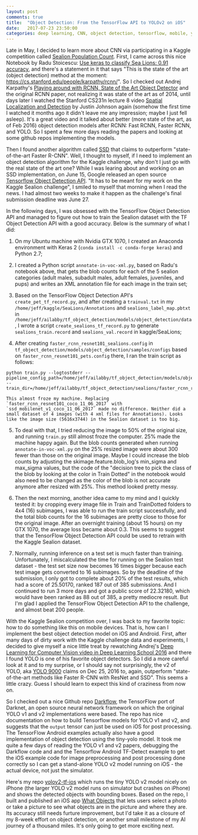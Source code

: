 ```yaml
---
layout: post
comments: true
title:  "Object Detection: From the TensorFlow API to YOLOv2 on iOS"
date:   2017-07-23 23:50:00
categories: deep learning, CNN, object detection, tensorflow, mobile, yolo, yolov2
---
```


Late in May, I decided to learn more about CNN via participating in a Kaggle competition called [Sealion Population Count](https://www.kaggle.com/c/noaa-fisheries-steller-sea-lion-population-count). First, I came across this nice Notebook by Radu Stoicescu: [Use keras to classify Sea Lions: 0.91 accuracy](https://www.kaggle.com/radustoicescu/use-keras-to-classify-sea-lions-0-91-accuracy), and there's a statement in it that says "This is the state of the art (object detection) method at the moment: https://cs.stanford.edu/people/karpathy/rcnn/". So I checked out Andrej Karpathy's [Playing around with RCNN, State of the Art Object Detector](https://cs.stanford.edu/people/karpathy/rcnn/) and the original RCNN paper, not realizing it was state of the art as of 2014, until days later I watched the Stanford CS231n lecture 8 video [Spatial Localization and Detection](https://www.youtube.com/watch?v=GxZrEKZfW2o&index=8&list=PLkt2uSq6rBVctENoVBg1TpCC7OQi31AlC) by Justin Johnson again (somehow the first time I watched it months ago it didn't leave me any impression; maybe I just fell asleep). It's a great video and it talked about better (more state of the art, as of Feb 2016) object detection models after RCNN: Fast RCNN, Faster RCNN, and YOLO. So I spent a few more days reading the papers and looking at some github repos implementing the models. 

Then I found another algorithm called [SSD](http://www.cs.unc.edu/~wliu/papers/ssd.pdf) that claims to outperform "state-of-the-art Faster R-CNN". Well, I thought to myself, if I need to implement an object detection algorithm for the Kaggle challenge, why don't I just go with the real state of the art one? While I was learing about and working on an SSD implementation, on June 15, Google released an open source [Tensorflow Object Detection API](https://github.com/tensorflow/models/tree/master/research/object_detection). "It has to be meant for my work on the Kaggle Sealion challenge", I smiled to myself that morning when I read the news. I had almost two weeks to make it happen as the challenge's final submission deadline was June 27. 

In the following days, I was obsessed with the TensorFlow Object Detection API and managed to figure out how to train the Sealion dataset with the TF Object Detection API with a good accuracy. Below is the summary of what I did:

1. On my Ubuntu machine with Nvidia GTX 1070, I created an Anaconda environment with Keras 2 (`conda install -c conda-forge keras`) and Python 2.7;

2. I created a Python script `annotate-in-voc-xml.py`, based on Radu's notebook above, that gets the blob counts for each of the 5 sealion categories (adult males, subadult males, adult females, juveniles, and pups) and writes an XML annotation file for each image in the train set;

3. Based on the TensorFlow Object Detection API's `create_pet_tf_record.py`, and after creating a `trainval.txt` in my `/home/jeff/kaggle/SeaLions/Annotations` and `sealions_label_map.pbtxt` in `/home/jeff/ailabby/tf_object_detection/models/object_detection/data`, I wrote a script `create_sealions_tf_record.py` to generate `sealions_train.record` and `sealions_val.record` in kaggle/SeaLions;

4. After creating `faster_rcnn_resnet101_sealions.config` in `tf_object_detection/models/object_detection/samples/configs` based on `faster_rcnn_resnet101_pets.config` there, I ran the train script as follows:
```
python train.py --logtostderr --pipeline_config_path=/home/jeff/ailabby/tf_object_detection/models/object_detection/samples/configs/faster_rcnn_resnet101_sealions.config --train_dir=/home/jeff/ailabby/tf_object_detection/sealions/faster_rcnn_resnet101_coco_11_06_2017
```

	This almost froze my machine. Replacing `faster_rcnn_resnet101_coco_11_06_2017` with `ssd_mobilenet_v1_coco_11_06_2017` made no difference. Neither did a small dataset of 4 images (with 4 xml files for Annotations). Looks like the image size (5616x3744) in the Sealion dataset is too big.

5. To deal with that, I tried reducing the image to 50% of the original size, and running `train.py` still almost froze the computer. 25% made the machine happy again. But the blob counts generated when running `annotate-in-voc-xml.py` on the 25% resized image were about 300 fewer than those on the original image. Maybe I could increase the blob counts by adjusting the skimage.feature.blob_log's min_sigma and max_sigma values, but the code of the "decision tree to pick the class of the blob by looking at the color in Train Dotted" in the notebook would also need to be changed as the color of the blob is not accurate anymore after resized with 25%. This method looked pretty messy.

6. Then the next morning, another idea came to my mind and I quickly tested it: by cropping every image file in Train and TrainDotted folders to 4x4 (16) subimages, I was able to run the train script successfully, and the total blob counts for the 16 subimages are pretty close to those for the original image. After an overnight training (about 15 hours) on my GTX 1070, the average loss became about 0.3. This seems to suggest that the TensorFlow Object Detection API could be used to retrain with the Kaggle Sealion dataset. 

7. Normally, running inference on a test set is much faster than training. Unfortunately, I miscalculated the time for running on the Sealion test dataset - the test set size now becomes 16 times bigger because each test image gets converted to 16 subimages. So by the deadline of the submission, I only got to complete about 20% of the test results, which had a score of 25.50170, ranked 187 out of 385 submissions. And I continued to run 3 more days and got a public score of 22.32180, which would have been ranked as 88 out of 385, a pretty mediocre result. But I'm glad I applied the TensorFlow Object Detection API to the challenge, and almost beat 200 people.

With the Kaggle Sealion competition over, I was back to my favorite topic: how to do something like this on mobile devices. That is, how can I implement the best object detection model on iOS and Android. First, after many days of dirty work with the Kaggle challenge data and experiments, I decided to give myself a nice little treat by rewatching Andrej's [Deep Learning for Computer Vision video in Deep Learning School 2016](https://www.youtube.com/watch?v=u6aEYuemt0M&index=2&list=PLrAXtmErZgOfMuxkACrYnD2fTgbzk2THW) and there I found YOLO is one of his favorite object detectors. So I did a more careful look at it and to my surprise, or I should say not surprisingly, the v2 of YOLO, aka [YOLO 9000](https://pjreddie.com/darknet/yolo/) claims on Dec 25, 2016 to, again, outperform "state-of-the-art methods like Faster R-CNN with ResNet and SSD". This seems a little crazy. Guess I should learn to expect this kind of craziness from now on.

So I checked out a nice Github repo [Darkflow](https://github.com/thtrieu/darkflow/), the TensorFlow port of Darknet, an open source neural network framework on which the original YOLO v1 and v2 implementations were based. The repo has nice documentation on how to build Tensorflow models for YOLO v1 and v2, and suggests that the `output` tensor can just be used on iOS for post processing. The TensorFlow Android examples actually also have a good implementation of object detection using the tiny-yolo model. It took me quite a few days of reading the YOLO v1 and v2 papers, debugging the Darkflow code and and the Tensorflow Android TF-Detect example to get the iOS example code for image preprocessing and post processing done correctly so I can get a stand-alone YOLO v2 model running on iOS - the actual device, not just the simulator. 

Here's my repo [yolov2-tf-ios](https://github.com/jeffxtang/yolov2_tf_ios) which runs the tiny YOLO v2 model nicely on iPhone (the larger YOLO v2 model runs on simulator but crashes on iPhone) and shows the detected objects with bounding boxes. Based on the repo, I built and published an iOS app [What Objects](https://itunes.apple.com/WebObjects/MZStore.woa/wa/viewSoftware?id=1262711160&mt=8) that lets users select a photo or take a picture to see what objects are in the picture and where they are. Its accuracy still needs furture improvement, but I'd take it as a closure of my 8-week effort on object detection, or another small milestone of my AI journey of a thousand miles. It's only going to get more exciting next.













